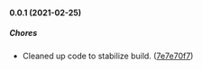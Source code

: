 #### 0.0.1 (2021-02-25)

##### Chores

*  Cleaned up code to stabilize build. ([7e7e70f7](URL_HERE/commit/7e7e70f7e76675c757c2b84c78e5db927efff4fd))

